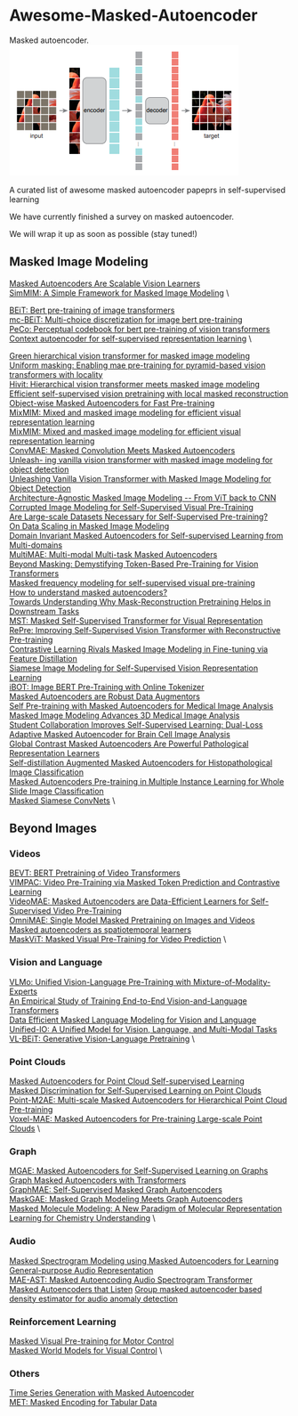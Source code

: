 # Awesome-Masked-Autoencoder
Masked autoencoder. ![MAE](MAE.png)

A curated list of awesome masked autoencoder papeprs in self-supervised learning

We have currently finished a survey on masked autoencoder.

We will wrap it up as soon as possible (stay tuned!)




## Masked Image Modeling

[Masked Autoencoders Are Scalable Vision Learners](https://arxiv.org/abs/2111.06377) \
[SimMIM: A Simple Framework for Masked Image Modeling](https://arxiv.org/abs/2111.09886) \

[BEiT: Bert pre-training of image transformers](https://arxiv.org/pdf/2106.08254.pdf) \
[mc-BEiT: Multi-choice discretization for image bert pre-training](https://arxiv.org/abs/2203.15371) \
[PeCo: Perceptual codebook for bert pre-training of vision transformers](https://arxiv.org/abs/2111.12710) \
[Context autoencoder for self-supervised representation learning](https://arxiv.org/abs/2202.03026) \


[Green hierarchical vision transformer for masked image modeling](https://arxiv.org/abs/2205.13515) \
[Uniform masking: Enabling
mae pre-training for pyramid-based vision transformers with locality](https://arxiv.org/abs/2205.10063) \
[Hivit: Hierarchical vision transformer meets masked image modeling](https://arxiv.org/pdf/2205.14949) \
[Efficient self-supervised vision pretraining with local masked reconstruction](https://arxiv.org/abs/2206.00790) \
[Object-wise Masked Autoencoders for Fast Pre-training](https://arxiv.org/abs/2205.14338) \
[MixMIM: Mixed and masked image modeling for efficient visual representation learning](https://arxiv.org/abs/2205.13137) \
[MixMIM: Mixed and masked image modeling for efficient visual representation learning](https://arxiv.org/abs/2205.13137) \
[ConvMAE: Masked Convolution Meets Masked Autoencoders](https://arxiv.org/abs/2205.03892) \
[Unleash-
ing vanilla vision transformer with masked image modeling for
object detection](https://arxiv.org/abs/2205.03892) \
[Unleashing Vanilla Vision Transformer with Masked Image Modeling for Object Detection](https://arxiv.org/abs/2204.02964) \
[Architecture-Agnostic Masked Image Modeling -- From ViT back to CNN](https://arxiv.org/abs/2205.13943v2) \
[Corrupted Image Modeling for Self-Supervised Visual Pre-Training](https://arxiv.org/abs/2202.03382) \
[Are Large-scale Datasets Necessary for Self-Supervised Pre-training?](https://arxiv.org/abs/2112.10740) \
[On Data Scaling in Masked Image Modeling](https://arxiv.org/abs/2206.04664) \
[Domain Invariant Masked Autoencoders for Self-supervised Learning from Multi-domains](https://arxiv.org/abs/2205.04771) \
[MultiMAE: Multi-modal Multi-task Masked Autoencoders](https://arxiv.org/pdf/2204.01678) \
[Beyond Masking: Demystifying Token-Based Pre-Training for Vision Transformers](https://arxiv.org/abs/2203.14313) \
[Masked frequency modeling for self-supervised visual pre-training](https://arxiv.org/abs/2206.07706) \
[How to understand masked autoencoders?](https://arxiv.org/pdf/2202.03670.pdf) \
[Towards Understanding Why Mask-Reconstruction Pretraining Helps in Downstream Tasks](https://arxiv.org/abs/2206.03826) \
[MST: Masked Self-Supervised Transformer for
Visual Representation](https://arxiv.org/pdf/2106.05656) \
[RePre: Improving Self-Supervised Vision Transformer with
Reconstructive Pre-training](https://arxiv.org/pdf/2201.06857v2) \
[Contrastive Learning Rivals Masked Image Modeling in Fine-tuning via Feature Distillation
](https://arxiv.org/abs/2205.14141) \
[Siamese Image Modeling for Self-Supervised Vision Representation Learning](https://arxiv.org/abs/2206.01204) \
[iBOT: Image BERT Pre-Training with Online Tokenizer](https://arxiv.org/abs/2111.07832) \
[Masked Autoencoders are Robust Data Augmentors](https://arxiv.org/abs/2206.04846) \
[Self Pre-training with Masked Autoencoders for Medical Image Analysis](https://arxiv.org/abs/2203.05573) \
[Masked Image Modeling Advances 3D Medical Image Analysis](https://arxiv.org/abs/2204.11716) \
[Student Collaboration Improves Self-Supervised Learning: Dual-Loss Adaptive Masked Autoencoder for Brain Cell Image Analysis](https://arxiv.org/abs/2205.05194) \
[Global Contrast Masked Autoencoders Are Powerful Pathological Representation Learners](https://arxiv.org/abs/2205.09048) \
[Self-distillation Augmented Masked Autoencoders for Histopathological Image Classification
](https://arxiv.org/abs/2203.16983) \
[Masked Autoencoders Pre-training in Multiple Instance Learning for Whole Slide Image Classification](https://openreview.net/forum?id=rV5gzFDn5PF) \
[Masked Siamese ConvNets](https://arxiv.org/abs/2206.07700) \
## Beyond Images
### Videos
[BEVT: BERT Pretraining of Video Transformers](https://openaccess.thecvf.com/content/CVPR2022/papers/Wang_BEVT_BERT_Pretraining_of_Video_Transformers_CVPR_2022_paper.pdf) \
[VIMPAC: Video Pre-Training via Masked Token Prediction and Contrastive Learning](https://openreview.net/forum?id=NP9T_pViXU) \
[VideoMAE: Masked Autoencoders are Data-Efficient Learners for Self-Supervised Video Pre-Training](https://arxiv.org/abs/2203.12602) \
[OmniMAE: Single Model Masked Pretraining on Images and Videos](https://arxiv.org/abs/2206.08356) \
[Masked autoencoders as spatiotemporal learners](https://arxiv.org/abs/2206.08356) \
[MaskViT: Masked Visual Pre-Training for Video Prediction](https://arxiv.org/abs/2206.11894) \
### Vision and Language
[VLMo: Unified Vision-Language Pre-Training with Mixture-of-Modality-Experts](https://arxiv.org/abs/2111.02358) \
[An Empirical Study of Training End-to-End Vision-and-Language Transformers](https://arxiv.org/abs/2111.02387) \
[Data Efficient Masked Language Modeling for Vision and Language](https://arxiv.org/abs/2109.02040) \
[Unified-IO: A Unified Model for Vision, Language, and Multi-Modal Tasks](https://arxiv.org/abs/2206.08916) \
[VL-BEiT: Generative Vision-Language Pretraining](https://arxiv.org/abs/2206.01127) \
### Point Clouds
[Masked Autoencoders for Point Cloud Self-supervised Learning](https://arxiv.org/abs/2203.06604) \
[Masked Discrimination for
Self-Supervised Learning on Point Clouds](https://arxiv.org/pdf/2203.11183) \
[Point-M2AE: Multi-scale Masked Autoencoders for Hierarchical Point Cloud Pre-training](https://arxiv.org/abs/2205.14401) \
[Voxel-MAE: Masked Autoencoders for Pre-training Large-scale Point Clouds](https://arxiv.org/abs/2206.09900) \
### Graph
[MGAE: Masked Autoencoders for Self-Supervised Learning on Graphs](https://arxiv.org/abs/2201.02534) \
[Graph Masked Autoencoders with Transformers](https://arxiv.org/pdf/2202.08391.pdf) \
[GraphMAE: Self-Supervised Masked Graph Autoencoders](https://arxiv.org/abs/2205.10803) \
[MaskGAE: Masked Graph Modeling Meets Graph Autoencoders](https://arxiv.org/abs/2205.10053) \
[Masked Molecule Modeling: A New Paradigm of Molecular Representation Learning for Chemistry
Understanding](https://assets.researchsquare.com/files/rs-1746019/v1_covered.pdf?c=1656528248) \
### Audio
[Masked Spectrogram Modeling using Masked Autoencoders for Learning General-purpose Audio Representation](https://arxiv.org/abs/2204.12260) \
[MAE-AST: Masked Autoencoding Audio Spectrogram Transformer](https://arxiv.org/pdf/2203.16691v1) \
[Masked Autoencoders that Listen](https://arxiv.org/abs/2207.06405)
[Group masked autoencoder based density estimator for audio anomaly detection](https://assets.amazon.science/3b/a3/a1dd903b4636a238c242d7af84bd/group-masked-autoencoder-based-density-estimator-for-audio-anomaly.pdf)
### Reinforcement Learning
[Masked Visual Pre-training for Motor Control](https://arxiv.org/abs/2203.06173) \
[Masked World Models for Visual Control](https://arxiv.org/abs/2206.14244) \
### Others
[Time Series Generation with Masked Autoencoder](https://arxiv.org/abs/2201.07006) \
[MET: Masked Encoding for Tabular Data](https://arxiv.org/abs/2206.08564) 
